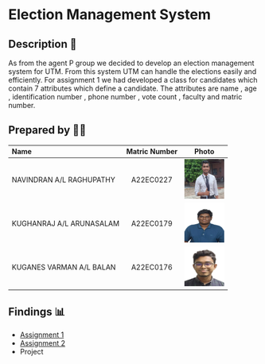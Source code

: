 # Election Management System

## Description 📝
As from the agent P group we decided to develop an election management system for   UTM. From this system UTM can  handle the elections easily and efficiently. For assignment 1 we had developed a class for candidates which contain 7 attributes which define a candidate. The attributes are name , age , identification number , phone number , vote count , faculty and matric number. 

## Prepared by 🧑‍💻

| Name             | Matric Number | Photo                                                         |
| :---------------- | :-------------: | :------------------------------------------------------------: |
| NAVINDRAN A/L RAGHUPATHY   | A22EC0227        | <a href="https://github.com/NavindranRaghupathy" title="Chittaps"><img src="images/WhatsApp Image 2023-12-20 at 1.53.59 PM.jpeg" width=80px, height=80px>     |
| KUGHANRAJ A/L ARUNASALAM       | A22EC0179        | <a href="https://github.com/Kughanraj" title="Speaker"><img src="images/rsz_1my_photo.jpg" width=80px, height=80px>         |
| KUGANES VARMAN A/L BALAN       | A22EC0176        | <a href="https://github.com/KuganesVarman" title="Chindu"><img src="images/WhatsApp Image 2023-12-20 at 1.58.24 PM.jpeg" width=80px, height=80px>         |


## Findings 📊

- [Assignment 1](https://github.com/jjn7702/SECJ2013-DSA/tree/main/Submission/sec04/Agent%20P/ass1)
- [Assignment 2](https://github.com/jjn7702/SECJ2013-DSA/tree/main/Submission/sec04/Agent%20P/ass2)
- Project
